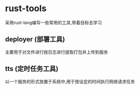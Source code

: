 # rust-tools

采用rust-lang编写一些常用的工具,带着目标去学习

## deployer (部署工具)

主要用于对文件进行按日志进行提取打包并上传到服务

## tts (定时任务工具)

以一个服务的形式放置于系统中,用于按设定的时间执行网络请求任务


